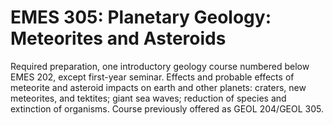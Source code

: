 # EMES 305: Planetary Geology: Meteorites and Asteroids

Required preparation, one introductory geology course numbered below EMES 202, except first-year seminar. Effects and probable effects of meteorite and asteroid impacts on earth and other planets: craters, new meteorites, and tektites; giant sea waves; reduction of species and extinction of organisms. Course previously offered as GEOL 204/GEOL 305.